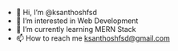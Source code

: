 - 👋 Hi, I’m @ksanthoshfsd
- 👀 I’m interested in Web Development
- 🌱 I’m currently learning MERN Stack
- 📫 How to reach me ksanthoshfsd@gmail.com

<!---
ksanthoshfsd/ksanthoshfsd is a ✨ special ✨ repository because its `README.md` (this file) appears on your GitHub profile.
You can click the Preview link to take a look at your changes.
--->
